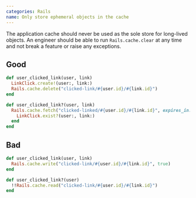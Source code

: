 ```yaml
---
categories: Rails
name: Only store ephemeral objects in the cache
---
```


The application cache should never be used as the sole store for long-lived objects. An engineer should be able to run `Rails.cache.clear` at any time and not break a feature or raise any exceptions.

## Good

```ruby
def user_clicked_link(user, link)
  LinkClick.create!(user:, link:)
  Rails.cache.delete("clicked-link/#{user.id}/#{link.id}")
end

def user_clicked_link?(user, link)
  Rails.cache.fetch("clicked-linked/#{user.id}/#{link.id}", expires_in: 1.week) do
    LinkClick.exist?(user:, link:)
  end
end
```


## Bad

```ruby
def user_clicked_link(user, link)
  Rails.cache.write("clicked-link/#{user.id}/#{link.id}", true)
end

def user_clicked_link?(user)
  !!Rails.cache.read("clicked-link/#{user.id}/#{link.id}")
end
```
